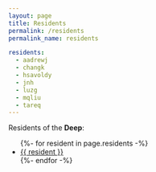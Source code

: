 ```yaml
---
layout: page
title: Residents
permalink: /residents
permalink_name: residents

residents:
  - aadrewj
  - changk
  - hsavoldy
  - jnh
  - luzg
  - mqliu
  - tareq
---
```


Residents of the **Deep**:

<ul>
{%- for resident in page.residents -%}
<li><a href="/the-deep/residents/{{ resident }}">{{ resident }}</a></li>
{%- endfor -%}
</ul>
